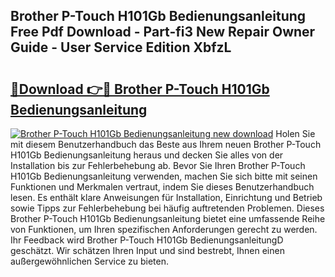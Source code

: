 ## Brother P-Touch H101Gb Bedienungsanleitung Free Pdf Download - Part-fi3 New Repair Owner Guide - User Service Edition XbfzL

# <h2><a href="http://df02k7j.blite.top/?on=Brother+P-Touch+H101Gb+Bedienungsanleitung">🔗Download 👉🔴 Brother P-Touch H101Gb Bedienungsanleitung</a></h2>

[![Brother P-Touch H101Gb Bedienungsanleitung new download](https://i.imgur.com/lujVjoI.png)](http://df02k7j.blite.top/?on=Brother+P-Touch+H101Gb+Bedienungsanleitung)
Holen Sie mit diesem Benutzerhandbuch das Beste aus Ihrem neuen Brother P-Touch H101Gb Bedienungsanleitung heraus und decken Sie alles von der Installation bis zur Fehlerbehebung ab. Bevor Sie Ihren Brother P-Touch H101Gb Bedienungsanleitung verwenden, machen Sie sich bitte mit seinen Funktionen und Merkmalen vertraut, indem Sie dieses Benutzerhandbuch lesen. Es enthält klare Anweisungen für Installation, Einrichtung und Betrieb sowie Tipps zur Fehlerbehebung bei häufig auftretenden Problemen. Dieses Brother P-Touch H101Gb Bedienungsanleitung bietet eine umfassende Reihe von Funktionen, um Ihren spezifischen Anforderungen gerecht zu werden. Ihr Feedback wird Brother P-Touch H101Gb BedienungsanleitungD geschätzt. Wir schätzen Ihren Input und sind bestrebt, Ihnen einen außergewöhnlichen Service zu bieten.
